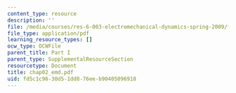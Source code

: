 ```yaml
---
content_type: resource
description: ''
file: /media/courses/res-6-003-electromechanical-dynamics-spring-2009/fd5c1c9630d51dd876eeb90405096918_chap02_emd.pdf
file_type: application/pdf
learning_resource_types: []
ocw_type: OCWFile
parent_title: Part I
parent_type: SupplementalResourceSection
resourcetype: Document
title: chap02_emd.pdf
uid: fd5c1c96-30d5-1dd8-76ee-b90405096918
---
```

